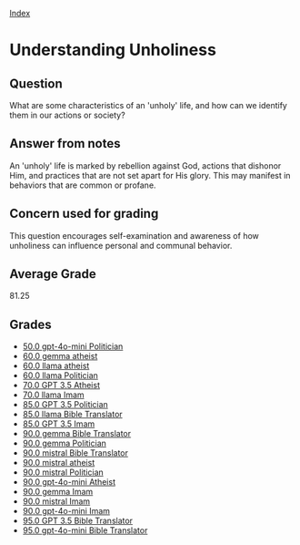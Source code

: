 
[Index](../index.md)
# Understanding Unholiness
## Question
What are some characteristics of an 'unholy' life, and how can we identify them in our actions or society?

## Answer from notes
An 'unholy' life is marked by rebellion against God, actions that dishonor Him, and practices that are not set apart for His glory. This may manifest in behaviors that are common or profane.

## Concern used for grading
This question encourages self-examination and awareness of how unholiness can influence personal and communal behavior.

## Average Grade
81.25

## Grades
 * [50.0 gpt-4o-mini Politician](../answers/gpt-4o-mini_Politician/Understanding_Unholiness.md)
 * [60.0 gemma atheist](../answers/gemma_atheist/Understanding_Unholiness.md)
 * [60.0 llama atheist](../answers/llama_atheist/Understanding_Unholiness.md)
 * [60.0 llama Politician](../answers/llama_Politician/Understanding_Unholiness.md)
 * [70.0 GPT 3.5 Atheist](../answers/GPT_3.5_Atheist/Understanding_Unholiness.md)
 * [70.0 llama Imam](../answers/llama_Imam/Understanding_Unholiness.md)
 * [85.0 GPT 3.5 Politician](../answers/GPT_3.5_Politician/Understanding_Unholiness.md)
 * [85.0 llama Bible Translator](../answers/llama_Bible_Translator/Understanding_Unholiness.md)
 * [85.0 GPT 3.5 Imam](../answers/GPT_3.5_Imam/Understanding_Unholiness.md)
 * [90.0 gemma Bible Translator](../answers/gemma_Bible_Translator/Understanding_Unholiness.md)
 * [90.0 gemma Politician](../answers/gemma_Politician/Understanding_Unholiness.md)
 * [90.0 mistral Bible Translator](../answers/mistral_Bible_Translator/Understanding_Unholiness.md)
 * [90.0 mistral atheist](../answers/mistral_atheist/Understanding_Unholiness.md)
 * [90.0 mistral Politician](../answers/mistral_Politician/Understanding_Unholiness.md)
 * [90.0 gpt-4o-mini Atheist](../answers/gpt-4o-mini_Atheist/Understanding_Unholiness.md)
 * [90.0 gemma Imam](../answers/gemma_Imam/Understanding_Unholiness.md)
 * [90.0 mistral Imam](../answers/mistral_Imam/Understanding_Unholiness.md)
 * [90.0 gpt-4o-mini Imam](../answers/gpt-4o-mini_Imam/Understanding_Unholiness.md)
 * [95.0 GPT 3.5 Bible Translator](../answers/GPT_3.5_Bible_Translator/Understanding_Unholiness.md)
 * [95.0 gpt-4o-mini Bible Translator](../answers/gpt-4o-mini_Bible_Translator/Understanding_Unholiness.md)
